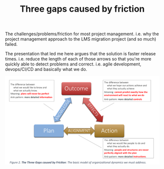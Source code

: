 ﻿---
title: Three gaps caused by friction
---
The challenges/problems/friction for most project management.  i.e. why the project management approach to the LMS migration project (and so much) failed. 

The presentation that led me here argues that the solution is faster release times.  i.e. reduce the length of each of those arrows so that you're more quickly able to detect problems and correct.  i.e. agile development, devops/CI/CD and basically what we do.

![](images/three-gaps.png)